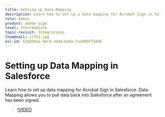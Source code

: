 ```yaml
---
title: Setting up Data Mapping
description: Learn how to set up a data mapping for Acrobat Sign in Salesforce
role: Admin
product: adobe sign
level: Intermediate
topic-revisit: Integrations
thumbnail: 17351.jpg
exl-id: 52b858aa-9ec9-44dd-b48e-5ae009f75846
---
```

# Setting up Data Mapping in Salesforce

Learn how to set up data mapping for Acrobat Sign in Salesforce. Data Mapping allows you to pull data back into Salesforce after an agreement has been signed.

>[!VIDEO](https://video.tv.adobe.com/v/17351?hidetitle=true)
